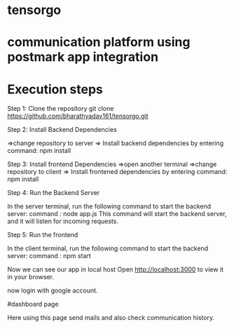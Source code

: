 # tensorgo
# communication platform using postmark app integration


# Execution steps

Step 1: Clone the repository
git clone https://github.com/bharathyadav161/tensorgo.git



Step 2: Install Backend Dependencies

=>change repository to server
=> Install backend dependencies by entering command: npm install

Step 3: Install frontend Dependencies
=>open another terminal
=>change repository to client
=> Install frontened dependencies by entering command: npm install

Step 4: Run the Backend Server

In the server terminal, run the following command to start the backend server:
command : node app.js 
This command will start the backend server, and it will listen for incoming requests.

Step 5: Run the frontend

In the client terminal, run the following command to start the backend server:
command : npm start



Now we can see our app in local host
Open [http://localhost:3000](http://localhost:3000) to view it in your browser.

now login with google account.

#dashboard page

Here using this page send mails and also check communication history.




































